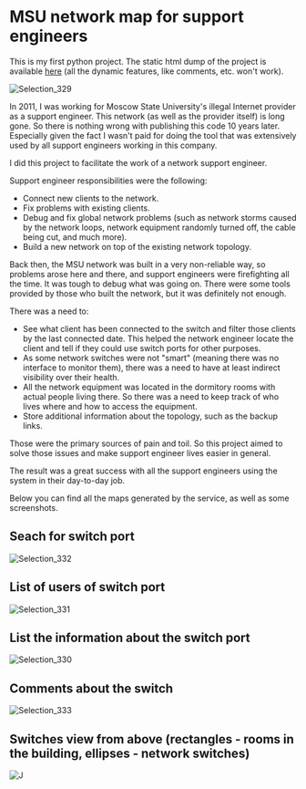 # MSU network map for support engineers

This is my first python project. The static html dump of the project is available [here](http://swmap-msu.s3-website-us-east-1.amazonaws.com/) (all the dynamic features, like comments, etc. won't work).

![Selection_329](https://user-images.githubusercontent.com/1616237/137812505-8958407e-96a0-4161-ad2f-990fa2f03c9a.png)

In 2011, I was working for Moscow State University's illegal Internet provider as a support engineer. This network (as well as the provider itself) is long gone. So there is nothing wrong with publishing this code 10 years later. Especially given the fact I wasn't paid for doing the tool that was extensively used by all support engineers working in this company.

I did this project to facilitate the work of a network support engineer.

Support engineer responsibilities were the following:

* Connect new clients to the network.
* Fix problems with existing clients.
* Debug and fix global network problems (such as network storms caused by the network loops, network equipment randomly turned off, the cable being cut, and much more).
* Build a new network on top of the existing network topology.

Back then, the MSU network was built in a very non-reliable way, so problems arose here and there, and support engineers were firefighting all the time. It was tough to debug what was going on. There were some tools provided by those who built the network, but it was definitely not enough.

There was a need to:

* See what client has been connected to the switch and filter those clients by the last connected date. This helped the network engineer locate the client and tell if they could use switch ports for other purposes.
* As some network switches were not "smart" (meaning there was no interface to monitor them), there was a need to have at least indirect visibility over their health.
* All the network equipment was located in the dormitory rooms with actual people living there. So there was a need to keep track of who lives where and how to access the equipment.
* Store additional information about the topology, such as the backup links.

Those were the primary sources of pain and toil. So this project aimed to solve those issues and make support engineer lives easier in general.

The result was a great success with all the support engineers using the system in their day-to-day job.

Below you can find all the maps generated by the service, as well as some screenshots.


## Seach for switch port
![Selection_332](https://user-images.githubusercontent.com/1616237/137812824-6fa4ccb6-af0b-46c6-9312-250c7b479a90.png)

## List of users of switch port
![Selection_331](https://user-images.githubusercontent.com/1616237/137812825-a87c5551-a4d5-4d42-a157-cb812306e32d.png)

## List the information about the switch port 
![Selection_330](https://user-images.githubusercontent.com/1616237/137812827-6e9ed35c-fc9b-418c-85d5-52cc8922c4f9.png)

## Comments about the switch
![Selection_333](https://user-images.githubusercontent.com/1616237/137813375-f68c5c5b-a5a2-4012-9027-7ef3d5dbc5cc.png)

## Switches view from above (rectangles - rooms in the building, ellipses - network switches)
![J](https://user-images.githubusercontent.com/1616237/137812881-d793a8fc-1f83-44a0-ab28-847cea8f4ef8.gif)
